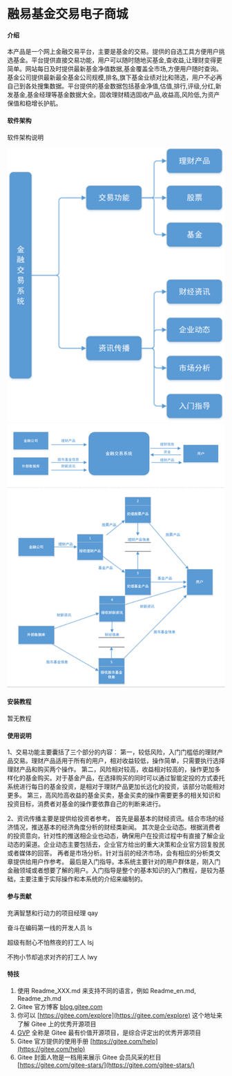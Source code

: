 # 融易基金交易电子商城

#### 介绍
本产品是一个网上金融交易平台，主要是基金的交易。提供的自选工具方便用户挑选基金。平台提供直接交易功能，用户可以随时随地买基金,查收益,让理财变得更简单。网站每日及时提供最新基金净值数据,基金覆盖全市场,方便用户随时查询。基金公司提供最新最全基金公司规模,排名,旗下基金业绩对比和筛选，用户不必再自己到各处搜集数据。平台提供的基金数据包括基金净值,估值,排行,评级,分红,新发基金,基金经理等基金数据大全。固收理财精选固收产品,收益高,风险低,为资产保值和稳增长护航。 


#### 软件架构
软件架构说明

![输入图片说明](1.png)
![输入图片说明](11.png)
![输入图片说明](111.png)


#### 安装教程

暂无教程

#### 使用说明
1、交易功能主要囊括了三个部分的内容：
第一，较低风险，入门门槛低的理财产品交易。理财产品适用于所有的用户，相对收益较低，操作简单，只需要执行选择理财产品和购买两个操作。
第二，风险相对较高，收益相对较高的，操作更加多样化的基金购买。对于基金产品，在选择购买的同时可以通过智能定投的方式委托系统进行每日的基金投资，是相对于理财产品更加长远化的投资，该部分功能相对更多。
第三，高风险高收益的基金买卖，基金买卖的操作需要更多的相关知识和投资目标，消费者对基金的操作要依靠自己的判断来进行。  

2、资讯传播主要是提供给投资者参考。
首先是最基本的财经资讯。结合市场的经济情况，推送基本的经济角度分析的财经类新闻。
其次是企业动态。根据消费者的投资意向，针对性的推送相企业也动态，确保用户在投资过程中有直接了解企业动态的渠道。企业动态主要包括去，企业官方给出的重大决策和企业官方回复股民或者媒体的回答。
再者是市场分析。针对当前的经济市场，会有相应的分析类文章提供给用户作参考。
最后是入门指导。本系统主要针对的用户群体是，刚入门金融领域或者想要了解的用户。入门指导是整个的基本知识的入门教程，是较为基础，主要注重于实际操作和本系统的介绍来编制的。


#### 参与贡献
充满智慧和行动力的项目经理 qay  

奋斗在编码第一线的开发人员 ls  

超级有耐心不怕熬夜的打工人 lsj  

不拘小节却追求对齐的打工人 lwy


#### 特技

1.  使用 Readme\_XXX.md 来支持不同的语言，例如 Readme\_en.md, Readme\_zh.md
2.  Gitee 官方博客 [blog.gitee.com](https://blog.gitee.com)
3.  你可以 [https://gitee.com/explore](https://gitee.com/explore) 这个地址来了解 Gitee 上的优秀开源项目
4.  [GVP](https://gitee.com/gvp) 全称是 Gitee 最有价值开源项目，是综合评定出的优秀开源项目
5.  Gitee 官方提供的使用手册 [https://gitee.com/help](https://gitee.com/help)
6.  Gitee 封面人物是一档用来展示 Gitee 会员风采的栏目 [https://gitee.com/gitee-stars/](https://gitee.com/gitee-stars/)

